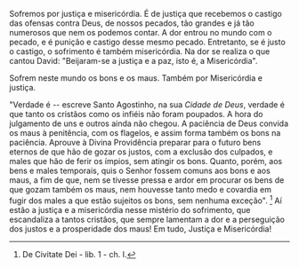 Sofremos por justiça e misericórdia. É de justiça que recebemos o castigo das ofensas contra Deus, de nossos pecados, tão grandes e já tão numerosos que nem os podemos contar. A dor entrou no mundo com o pecado, e é punição e castigo desse mesmo pecado. Entretanto, se é justo o castigo, o sofrimento é também misericórdia. Na dor se realiza o que cantou David: "Beijaram-se a justiça e a paz, isto é, a Misericórdia".

Sofrem neste mundo os bons e os maus. Também por Misericórdia e justiça.

"Verdade é -- escreve Santo Agostinho, na sua *Cidade de Deus*, verdade é que tanto os cristãos como os infiéis não foram poupados. A hora do julgamento de uns e outros ainda não chegou. A paciência de Deus convida os maus à penitência, com os flagelos, e assim forma também os bons na paciência. Aprouve à Divina Providência preparar para o futuro bens eternos de que hão de gozar os justos, com a exclusão dos culpados, e males que hão de ferir os ímpios, sem atingir os bons. Quanto, porém, aos bens e males temporais, quis o Senhor fossem comuns aos bons e aos maus, a fim de que, nem se tivesse pressa e ardor em procurar os bens de que gozam também os maus, nem houvesse tanto medo e covardia em fugir dos males a que estão sujeitos os bons, sem nenhuma exceção". [^1] Aí estão a justiça e a misericórdia nesse mistério do sofrimento, que escandaliza a tantos cristãos, que sempre lamentam a dor e a perseguição dos justos e a prosperidade dos maus! Em tudo, Justiça e Misericórdia!

[^1]: De Civitate Dei - lib. 1 - ch. I.